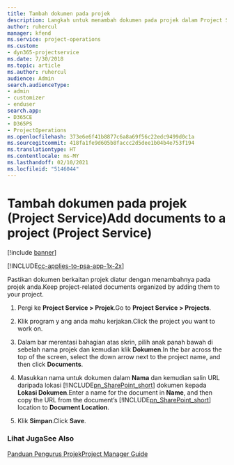 ```yaml
---
title: Tambah dokumen pada projek
description: Langkah untuk menambah dokumen pada projek dalam Project Service
author: ruhercul
manager: kfend
ms.service: project-operations
ms.custom:
- dyn365-projectservice
ms.date: 7/30/2018
ms.topic: article
ms.author: ruhercul
audience: Admin
search.audienceType:
- admin
- customizer
- enduser
search.app:
- D365CE
- D365PS
- ProjectOperations
ms.openlocfilehash: 373e6e6f41b8877c6a8a69f56c22edc9499d0c1a
ms.sourcegitcommit: 418fa1fe9d605b8faccc2d5dee1b04b4e753f194
ms.translationtype: HT
ms.contentlocale: ms-MY
ms.lasthandoff: 02/10/2021
ms.locfileid: "5146044"
---
```

# <a name="add-documents-to-a-project-project-service"></a><span data-ttu-id="bc5b4-103">Tambah dokumen pada projek (Project Service)</span><span class="sxs-lookup"><span data-stu-id="bc5b4-103">Add documents to a project (Project Service)</span></span>

[!include [banner](../includes/psa-now-project-operations.md)]

[!INCLUDE[cc-applies-to-psa-app-1x-2x](../includes/cc-applies-to-psa-app-1x-2x.md)]

<span data-ttu-id="bc5b4-104">Pastikan dokumen berkaitan projek diatur dengan menambahnya pada projek anda.</span><span class="sxs-lookup"><span data-stu-id="bc5b4-104">Keep project-related documents organized by adding them to your project.</span></span>  
  
1. <span data-ttu-id="bc5b4-105">Pergi ke **Project Service > Projek**.</span><span class="sxs-lookup"><span data-stu-id="bc5b4-105">Go to **Project Service > Projects**.</span></span>  
  
2. <span data-ttu-id="bc5b4-106">Klik program y ang anda mahu kerjakan.</span><span class="sxs-lookup"><span data-stu-id="bc5b4-106">Click the project you want to work on.</span></span>  
  
3. <span data-ttu-id="bc5b4-107">Dalam bar merentasi bahagian atas skrin, pilih anak panah bawah di sebelah nama projek dan kemudian klik **Dokumen**.</span><span class="sxs-lookup"><span data-stu-id="bc5b4-107">In the bar across the top of the screen, select the down arrow next to the project name, and then click **Documents**.</span></span>  
  
4. <span data-ttu-id="bc5b4-108">Masukkan nama untuk dokumen dalam **Nama** dan kemudian salin URL daripada lokasi [!INCLUDE[pn_SharePoint_short](../includes/pn-sharepoint-short.md)] dokumen kepada **Lokasi Dokumen**.</span><span class="sxs-lookup"><span data-stu-id="bc5b4-108">Enter a name for the document in **Name**,  and then copy the URL from the document’s [!INCLUDE[pn_SharePoint_short](../includes/pn-sharepoint-short.md)] location to **Document Location**.</span></span>  
  
5. <span data-ttu-id="bc5b4-109">Klik **Simpan**.</span><span class="sxs-lookup"><span data-stu-id="bc5b4-109">Click **Save**.</span></span>  
  
### <a name="see-also"></a><span data-ttu-id="bc5b4-110">Lihat Juga</span><span class="sxs-lookup"><span data-stu-id="bc5b4-110">See Also</span></span>  
 [<span data-ttu-id="bc5b4-111">Panduan Pengurus Projek</span><span class="sxs-lookup"><span data-stu-id="bc5b4-111">Project Manager Guide</span></span>](../psa/project-manager-guide.md)
